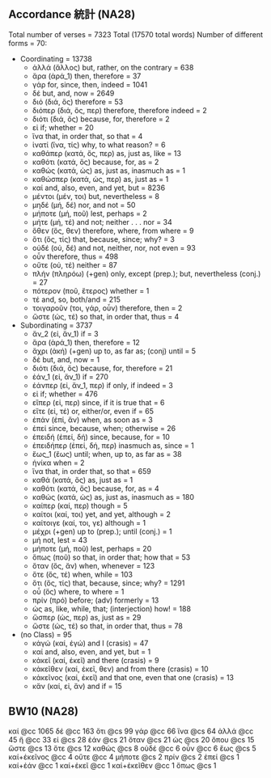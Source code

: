 ## Accordance 統計 (NA28)
Total number of verses = 7323
Total (17570 total words)
Number of different forms = 70:
- Coordinating = 13738
	- ἀλλά	(ἄλλος)	but, rather, on the contrary = 638
	- ἄρα	(ἀρά_1)	then, therefore = 37
	- γάρ	for, since, then, indeed = 1041
	- δέ	but, and, now = 2649
	- διό	(διά, ὅς)	therefore = 53
	- διόπερ	(διά, ὅς, περ)	therefore, therefore indeed = 2
	- διότι	(διά, ὅς)	because, for, therefore = 2
	- εἰ	if; whether = 20
	- ἵνα	that, in order that, so that = 4
	- ἱνατί	(ἵνα, τίς)	why, to what reason? = 6
	- καθάπερ	(κατά, ὅς, περ)	as, just as, like = 13
	- καθότι	(κατά, ὅς)	because, for, as = 2
	- καθώς	(κατά, ὡς)	as, just as, inasmuch as = 1
	- καθώσπερ	(κατά, ὡς, περ)	as, just as = 1
	- καί	and, also, even, and yet, but = 8236
	- μέντοι	(μέν, τοι)	but, nevertheless = 8
	- μηδέ	(μή, δέ)	nor, and not = 50
	- μήποτε	(μή, ποῦ)	lest, perhaps = 2
	- μήτε	(μή, τέ)	and not;  neither . . . nor = 34
	- ὅθεν	(ὅς, θεν)	therefore, where, from where = 9
	- ὅτι	(ὅς, τίς)	that, because, since; why? = 3
	- οὐδέ	(οὐ, δέ)	and not, neither, nor, not even = 93
	- οὖν	therefore, thus = 498
	- οὔτε	(οὐ, τέ)	neither = 87
	- πλήν	(πληρόω)	(+gen) only, except (prep.); but, nevertheless (conj.) = 27
	- πότερον	(ποῦ, ἕτερος)	whether = 1
	- τέ	and, so, both/and = 215
	- τοιγαροῦν	(τοι, γάρ, οὖν)	therefore, then = 2
	- ὥστε	(ὡς, τέ)	so that, in order that, thus = 4
- Subordinating = 3737
	- ἄν_2	(εἰ, ἄν_1)	if = 3
	- ἄρα	(ἀρά_1)	then, therefore = 12
	- ἄχρι	(ἀκή)	(+gen) up to, as far as; (conj) until = 5
	- δέ	but, and, now = 1
	- διότι	(διά, ὅς)	because, for, therefore = 21
	- ἐάν_1	(εἰ, ἄν_1)	if = 270
	- ἐάνπερ	(εἰ, ἄν_1, περ)	if only, if indeed = 3
	- εἰ	if; whether = 476
	- εἴπερ	(εἰ, περ)	since, if it is true that = 6
	- εἴτε	(εἰ, τέ)	or, either/or, even if = 65
	- ἐπάν	(ἐπί, ἄν)	when, as soon as = 3
	- ἐπεί	since, because, when; otherwise = 26
	- ἐπειδή	(ἐπεί, δή)	since, because, for = 10
	- ἐπειδήπερ	(ἐπεί, δή, περ)	inasmuch as, since = 1
	- ἕως_1	(ἕως)	until; when, up to, as far as = 38
	- ἡνίκα	when = 2
	- ἵνα	that, in order that, so that = 659
	- καθά	(κατά, ὅς)	as, just as = 1
	- καθότι	(κατά, ὅς)	because, for, as = 4
	- καθώς	(κατά, ὡς)	as, just as, inasmuch as = 180
	- καίπερ	(καί, περ)	though = 5
	- καίτοι	(καί, τοι)	yet, and yet, although = 2
	- καίτοιγε	(καί, τοι, γε)	although = 1
	- μέχρι	(+gen) up to (prep.); until (conj.) = 1
	- μή	not, lest = 43
	- μήποτε	(μή, ποῦ)	lest, perhaps = 20
	- ὅπως	(ποῦ)	so that, in order that; how that = 53
	- ὅταν	(ὅς, ἄν)	when, whenever = 123
	- ὅτε	(ὅς, τέ)	when, while = 103
	- ὅτι	(ὅς, τίς)	that, because, since; why? = 1291
	- οὗ	(ὅς)	where, to where = 1
	- πρίν	(πρό)	before; (adv) formerly = 13
	- ὡς	as, like, while, that; (interjection) how! = 188
	- ὥσπερ	(ὡς, περ)	as, just as = 29
	- ὥστε	(ὡς, τέ)	so that, in order that, thus = 78
- (no Class) = 95
	- κἀγώ	(καί, ἐγώ)	and I (crasis) = 47
	- καί	and, also, even, and yet, but = 1
	- κἀκεῖ	(καί, ἐκεῖ)	and there (crasis) = 9
	- κἀκεῖθεν	(καί, ἐκεῖ, θεν)	and from there (crasis) = 10
	- κἀκεῖνος	(καί, ἐκεῖ)	and that one, even that one (crasis) = 13
	- κἄν	(καί, εἰ, ἄν)	and if = 15



## BW10 (NA28)
καί @cc 1065
δέ @cc 163
ὅτι @cs 99
γάρ @cc 66
ἵνα @cs 64
ἀλλά @cc 45
ἤ @cc 33
εἰ @cs 28
ἐάν @cs 21
ὅταν @cs 21
ὡς @cs 20
ὅπου @cs 15
ὥστε @cs 13
ὅτε @cs 12
καθώς @cs 8
οὐδέ @cc 6
οὖν @cc 6
ἕως @cs 5
καί+ἐκεῖνος @cc 4
οὔτε @cc 4
μήποτε @cs 2
πρίν @cs 2
ἐπεί @cs 1
καί+ἐάν @cc 1
καί+ἐκεῖ @cc 1
καί+ἐκεῖθεν @cc 1
ὅπως @cs 1


